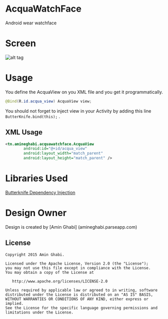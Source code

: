 # AcquaWatchFace

Android wear watchface

# Screen

![alt tag](http://i62.tinypic.com/qx9sfk.png)

# Usage

You define the AcquaView on you XML file and you get it programmatically.


```java
@Bind(R.id.acqua_view) AcquaView view;
```

You should not forget to inject view in your Activity by adding this line ```ButterKnife.bind(this);``` .

## XML Usage

```xml
<tn.amineghabi.acquawatchface.AcquaView
        android:id="@+id/acqua_view"
        android:layout_width="match_parent"
        android:layout_height="match_parent" />
```

# Libraries Used

[Butterknife Dependency Injection](https://github.com/JakeWharton/butterknife)

# Design Owner

Design is created by [Amin Ghabi] (amineghabi.parseapp.com)

License
--------


    Copyright 2015 Amin Ghabi.

    Licensed under the Apache License, Version 2.0 (the "License");
    you may not use this file except in compliance with the License.
    You may obtain a copy of the License at

       http://www.apache.org/licenses/LICENSE-2.0

    Unless required by applicable law or agreed to in writing, software
    distributed under the License is distributed on an "AS IS" BASIS,
    WITHOUT WARRANTIES OR CONDITIONS OF ANY KIND, either express or implied.
    See the License for the specific language governing permissions and
    limitations under the License.



